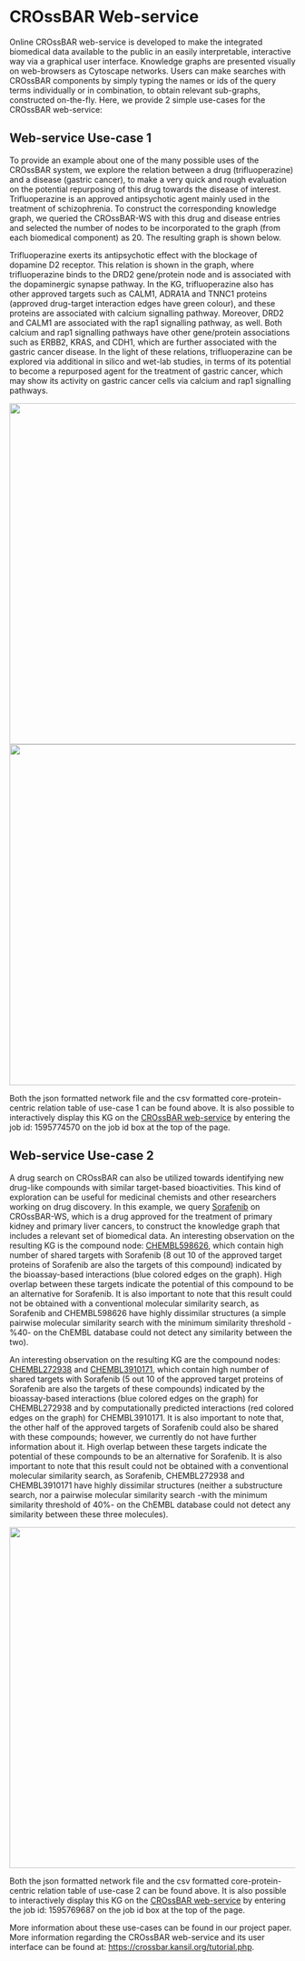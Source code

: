 # CROssBAR Web-service

Online CROssBAR web-service is developed to make the integrated biomedical data available to the public in an easily interpretable, interactive way via a graphical user interface. Knowledge graphs are presented visually on web-browsers as Cytoscape networks. Users can make searches with CROssBAR components by simply typing the names or ids of the query terms individually or in combination, to obtain relevant sub-graphs, constructed on-the-fly. Here, we provide 2 simple use-cases for the CROssBAR web-service:

## Web-service Use-case 1

To provide an example about one of the many possible uses of the CROssBAR system, we explore the relation between a drug (trifluoperazine) and a disease (gastric cancer), to make a very quick and rough evaluation on the potential repurposing of this drug towards the disease of interest. Trifluoperazine is an approved antipsychotic agent mainly used in the treatment of schizophrenia. To construct the corresponding knowledge graph, we queried the CROssBAR-WS with this drug and disease entries and selected the number of nodes to be incorporated to the graph (from each biomedical component) as 20. The resulting graph is shown below.

Trifluoperazine exerts its antipsychotic effect with the blockage of dopamine D2 receptor. This relation is shown in the graph, where trifluoperazine binds to the DRD2 gene/protein node and is associated with the dopaminergic synapse pathway. In the KG, trifluoperazine also has other approved targets such as CALM1, ADRA1A and TNNC1 proteins (approved drug-target interaction edges have green colour), and these proteins are associated with calcium signalling pathway. Moreover, DRD2 and CALM1 are associated with the rap1 signalling pathway, as well. Both calcium and rap1 signalling pathways have other gene/protein associations such as ERBB2, KRAS, and CDH1, which are further associated with the gastric cancer disease. In the light of these relations, trifluoperazine can be explored via additional in silico and wet-lab studies, in terms of its potential to become a repurposed agent for the treatment of gastric cancer, which may show its activity on gastric cancer cells via calcium and rap1 signalling pathways.

<img src="https://user-images.githubusercontent.com/13165170/88282469-49c4af00-ccf2-11ea-888a-4afb745ba98a.png" width="600"> 

<img src="https://user-images.githubusercontent.com/13165170/88282490-58ab6180-ccf2-11ea-8668-64d6bec14b9b.png" width="600"> 

Both the json formatted network file and the csv formatted core-protein-centric relation table of use-case 1 can be found above. It is also possible to interactively display this KG on the [CROssBAR web-service](https://crossbar.kansil.org) by entering the job id: 1595774570 on the job id box at the top of the page.


## Web-service Use-case 2

A drug search on CROssBAR can also be utilized towards identifying new drug-like compounds with similar target-based bioactivities. This kind of exploration can be useful for medicinal chemists and other researchers working on drug discovery. In this example, we query [Sorafenib](https://www.drugbank.ca/drugs/DB00398) on CROssBAR-WS, which is a drug approved for the treatment of primary kidney and primary  liver cancers, to construct the knowledge graph that includes a relevant set of biomedical data. An interesting observation on the resulting KG is the compound node: [CHEMBL598626](https://www.ebi.ac.uk/chembl/compound_report_card/CHEMBL598626/), which contain high number of shared targets with Sorafenib (8 out 10 of the approved target proteins of Sorafenib are also the targets of this compound) indicated by the bioassay-based interactions (blue colored edges on the graph). High overlap between these targets indicate the potential of this compound to be an alternative for Sorafenib. It is also important to note that this result could not be obtained with a conventional molecular similarity search, as Sorafenib and CHEMBL598626 have highly dissimilar structures (a simple pairwise molecular similarity search with the minimum similarity threshold -%40- on the ChEMBL database could not detect any similarity between the two).

An interesting observation on the resulting KG are the compound nodes: [CHEMBL272938](https://www.ebi.ac.uk/chembl/compound_report_card/CHEMBL272938/) and [CHEMBL3910171](https://www.ebi.ac.uk/chembl/compound_report_card/CHEMBL3910171/), which contain high number of shared targets with Sorafenib (5 out 10 of the approved target proteins of Sorafenib are also the targets of these compounds) indicated by the bioassay-based interactions (blue colored edges on the graph) for CHEMBL272938 and by computationally predicted interactions (red colored edges on the graph) for CHEMBL3910171. It is also important to note that, the other half of the approved targets of Sorafenib could also be shared with these compounds; however, we currently do not have further information about it. High overlap between these targets indicate the potential of these compounds to be an alternative for Sorafenib. It is also important to note that this result could not be obtained with a conventional molecular similarity search, as Sorafenib, CHEMBL272938 and CHEMBL3910171 have highly dissimilar structures (neither a substructure search, nor a pairwise molecular similarity search -with the minimum similarity threshold of 40%- on the ChEMBL database could not detect any similarity between these three molecules).

<img src="https://user-images.githubusercontent.com/13165170/88481562-dbd3ee00-cf64-11ea-8b2c-83feb359446c.png" width="600"> 

Both the json formatted network file and the csv formatted core-protein-centric relation table of use-case 2 can be found above. It is also possible to interactively display this KG on the [CROssBAR web-service](https://crossbar.kansil.org) by entering the job id: 1595769687 on the job id box at the top of the page.

More information about these use-cases can be found in our project paper. More information regarding the CROssBAR web-service and its user interface can be found at: https://crossbar.kansil.org/tutorial.php.
